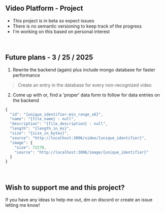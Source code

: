 ## Video Platform - Project

- This project is in beta so expect issues 
- There is no semantic versioning to keep track of the progress
- I'm working on this based on personal interest
<br>

## Future plans - 3 / 25 / 2025

1. Rewrite the backend (again) plus include mongo database for faster performance
> Create an entry in the database for every non-recognized video
2. Come up with or, find a 'proper' data form to follow for data entries on the backend
```js
{
  "id": "{unique_identifier-min_range_x6}",
  "name": "{file_name} : null",
  "description": "{file_description} : null",
  "length": "{length_in_ms}",
  "size": "{size_in_bytes}",
  "source": "http://localhost:3006/video/{unique_identifier}",
  "image": {
    "size": 72278,
    "source": "http://localhost:3006/image/{unique_identifier}"
  }
}
```

<br>

## Wish to support me and this project?
If you have any ideas to help me out, dm on discord or create an issue letting me know!
